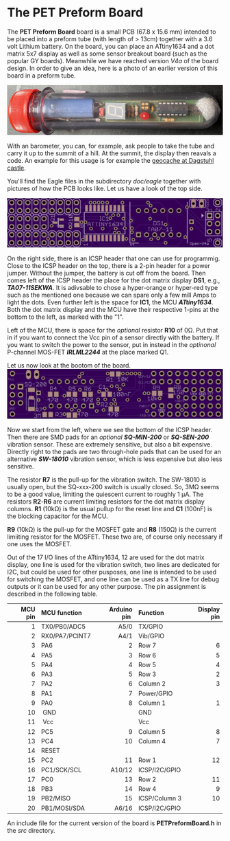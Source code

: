 # The PET Preform Board

The **PET Preform Board** board is a small PCB (67.8 x 15.6 mm) intended to be placed into a preform tube (with length of > 13cm) together with a 3.6 volt Lithium battery. On the board, you can place an ATtiny1634 and a dot matrix 5x7 display as well as some sensor breakout board (such as the popular GY boards). Meanwhile we have reached version *V4a* of the board design. In order to give an idea, here is a photo of an earlier version of this board in a preform tube.

![PETling photo](doc/PETPreformTube.png)

With an barometer, you can, for example, ask people to take the tube and carry it up to the summit of a hill. At the summit, the display then reavals a code. An example for this usage is for example the [geocache at Dagstuhl castle](https://coord.info/GC4XBM2).

You'll find the Eagle files in the subdirectory *doc/eagle* together with pictures of how the PCB looks like. Let us have a look of the top side.

![Top of PCB](doc/eagle/top.png)

On the right side, there is an ICSP header that one can use for programmig. Close to the ICSP header on the top, there is a 2-pin header for a power jumper. Without the jumper, the battery is cut off from the board. Then comes left of the ICSP header the place for the dot matrix display **DS1**, e.g., ***TA07-11SEKWA***. It is adivsable to chose a hyper-orange or hyper-red type such as the mentioned one because we can spare only a few mill Amps to light the dots. Even further left is the space for **IC1**, the MCU ***ATtiny1634***. Both the dot matrix display and the MCU have their respective 1-pins at the bottom to the left, as marked with the "1".

Left of the MCU, there is space for the *optional* resistor **R10** of 0Ω. Put that in if you want to connect the Vcc pin of a sensor directly with the battery. If you want to switch the power to the sensor, put in instead in the *optinonal* P-channel MOS-FET ***IRLML2244*** at the place marked Q1. 

Let us now look at the bootom of the board.
![Bottom of PCB](doc/eagle/bottom.png)

Now we start from the left, where we see the bottom of the ICSP header. Then there are SMD pads for an *optional* ***SQ-MIN-200*** or ***SQ-SEN-200*** vibration sensor. These are extremely sensitive, but also a bit expensive. Directly right to the pads are two through-hole pads that can be used for an alternative ***SW-18010*** vibration sensor, which is less expensive but also less sensitive.

The resistor **R7** is the pull-up for the vibration switch. The SW-18010 is usually open, but the SQ-xxx-200 switch is usually closed. So, 3MΩ seems to be a good value, limiting the quiescent current to roughly 1 µA. The resistors **R2**-**R6** are current limiting resistors for the dot matrix display columns. **R1** (10kΩ) is the usual pullup for the reset line and **C1** (100nF) is the blocking capacitor for the MCU. 

**R9** (10kΩ) is the pull-up for the MOSFET gate and **R8** (150Ω) is the current limiiting resistor for the MOSFET. These two are, of course only necessary if one uses the MOSFET.

Out of the 17 I/O lines of the ATtiny1634, 12 are used for the dot matrix display, one line is used for the vibration switch, two lines are dedicated for I2C, but could be used for other pusposes, one line is intended to be used for switching the MOSFET, and one line can be used as a TX line for debug outputs or it can be used for any other purpose. The pin assignment is described in the following table.

| MCU pin | MCU function | Arduino pin | Function | Display pin |
| -------:| :------------| -----------:|:---------| -------:|
| 1       |TX0/PB0/ADC5  |        A5/0 | TX/GPIO  |         |
| 2       |RX0/PA7/PCINT7|        A4/1 | Vib/GPIO |         |
| 3       | PA6          |           2 | Row 7    | 6       |
| 4       | PA5          |           3 | Row 6    | 5       | 
| 5       | PA4          |           4 | Row 5    | 4       |
| 6       | PA3          |           5 | Row 3    | 2       |
| 7       | PA2          |           6 | Column 2 | 3       |
| 8       | PA1          |           7 |Power/GPIO|         |
| 9       | PA0          |           8 | Column 1 | 1       |
| 10      | GND          |             | GND      |         |
| 11      | Vcc          |             | Vcc      |         |
| 12      | PC5          |           9 | Column 5 | 8       |
| 13      | PC4          |          10 | Column 4 | 7       |
| 14      | RESET        |             |          |         |
| 15      | PC2          |          11 | Row 1    | 12      |
| 16      | PC1/SCK/SCL  |       A10/12| ICSP/I2C/GPIO |    |
| 17      | PC0          |          13 | Row 2    | 11      |
| 18      | PB3          |          14 | Row 4    | 9       |
| 19      | PB2/MISO     |          15 | ICSP/Column 3 | 10 |
| 20      | PB1/MOSI/SDA |       A6/16 | ICSP/I2C/GPIO |    |

An include file for the current version of the board is **PETPreformBoard.h** in the *src* directory.
